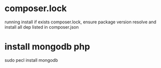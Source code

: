 # composer.lock
running install if exists composer.lock, ensure package version
resolve and install all dep listed in composer.json

# install mongodb php
sudo pecl install mongodb










